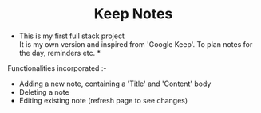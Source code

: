 <h1 align="center">Keep Notes</h1>

* This is my first full stack project <br>
It is my own version and inspired from 'Google Keep'. To plan notes for the day, reminders etc. *

Functionalities incorporated :-
* Adding a new note, containing a 'Title' and 'Content' body
* Deleting a note
* Editing existing note (refresh page to see changes)